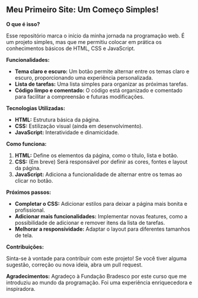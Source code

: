 ## Meu Primeiro Site: Um Começo Simples! 

**O que é isso?**

Esse repositório marca o início da minha jornada na programação web. É um projeto simples, mas que me permitiu colocar em prática os conhecimentos básicos de HTML, CSS e JavaScript.

**Funcionalidades:**

* **Tema claro e escuro:** Um botão permite alternar entre os temas claro e escuro, proporcionando uma experiência personalizada.
* **Lista de tarefas:** Uma lista simples para organizar as próximas tarefas. 
* **Código limpo e comentado:** O código está organizado e comentado para facilitar a compreensão e futuras modificações.

**Tecnologias Utilizadas:**

* **HTML:** Estrutura básica da página.
* **CSS:** Estilização visual (ainda em desenvolvimento).
* **JavaScript:** Interatividade e dinamicidade.

**Como funciona:**

1. **HTML:** Define os elementos da página, como o título, lista e botão.
2. **CSS:** (Em breve) Será responsável por definir as cores, fontes e layout da página.
3. **JavaScript:** Adiciona a funcionalidade de alternar entre os temas ao clicar no botão.

**Próximos passos:**

* **Completar o CSS:** Adicionar estilos para deixar a página mais bonita e profissional.
* **Adicionar mais funcionalidades:** Implementar novas features, como a possibilidade de adicionar e remover itens da lista de tarefas.
* **Melhorar a responsividade:** Adaptar o layout para diferentes tamanhos de tela.

**Contribuições:**

Sinta-se à vontade para contribuir com este projeto! Se você tiver alguma sugestão, correção ou nova ideia, abra um pull request.

**Agradecimentos:**
Agradeço à Fundação Bradesco por este curso que me introduziu ao mundo da programação. Foi uma experiência enriquecedora e inspiradora.
